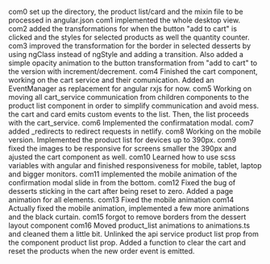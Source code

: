 com0
    set up the directory, the product list/card and the mixin file to be processed in angular.json
com1
    implemented the whole desktop view.    
com2
    added the transformations for when the button "add to cart" is clicked and the styles for selected products as well the quantity counter.
com3
    improved the transformation for the border in selected desserts by using ngClass instead of ngStyle and adding a transition.
    Also added a simple opacity animation to the button transformation from "add to cart" to the version with increment/decrement.
com4
    Finished the cart component, working on the cart service and their comunication. Added an EventManager as replacement for angular rxjs for now. 
com5
    Working on moving all cart_service communication from children components to the product list component in order to simplify communication and avoid mess.
    the cart and card emits custom events to the list. Then, the list proceeds with the cart_service. 
com6
    Implemented the confirmatation modal.
com7
   added _redirects to redirect requests in netlify.
com8
    Working on the mobile version. Implemented the product list for devices up to 390px.
com9    
    fixed the images to be responsive for screens smaller the 390px and ajusted the cart component as well. 
com10
    Learned how to use scss variables with angular and finished responsiveness for mobile, tablet, laptop and bigger monitors.
com11
    implemented the mobile animation of the confirmation modal slide in from the bottom.
com12
    Fixed the bug of desserts sticking in the cart after being reset to zero. 
    Added a page animation for all elements.
com13
   Fixed the mobile animation
com14
    Actually fixed the mobile animation, implemented a few more animations and the black curtain.
com15
    forgot to remove borders from the dessert layout component
com16
    Moved product_list animations to animations.ts and cleaned them a little bit. Unlinked the api service product list prop from the component product list prop.
    Added a function to clear the cart and reset the products when the new order event is emitted. 
    